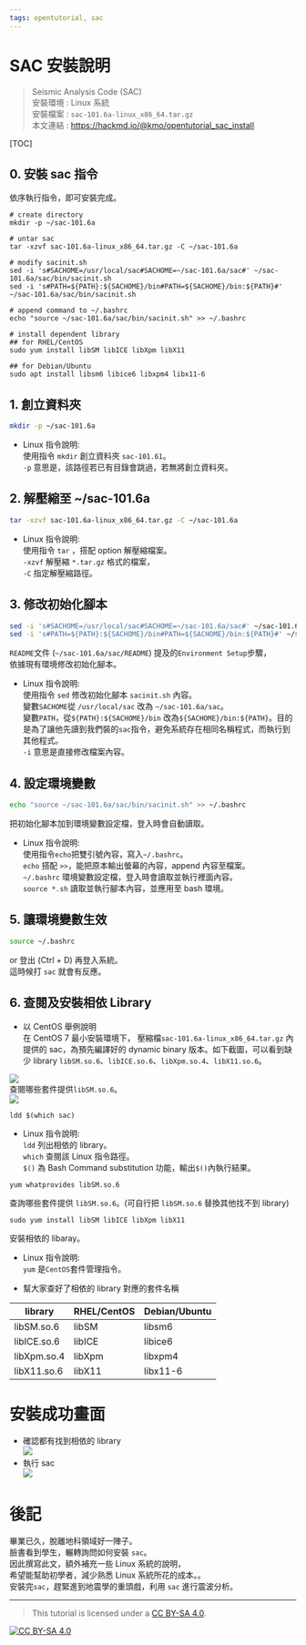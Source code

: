 ```yaml
---
tags: opentutorial, sac
---
```



# SAC 安裝說明  
>  Seismic Analysis Code (SAC)  
>  安裝環境 :  Linux 系統  
>  安裝檔案 : `sac-101.6a-linux_x86_64.tar.gz`  
>  本文連結 : https://hackmd.io/@kmo/opentutorial_sac_install

[TOC]

## 0. 安裝 sac 指令  
依序執行指令，即可安裝完成。  
```bash=
# create directory
mkdir -p ~/sac-101.6a

# untar sac
tar -xzvf sac-101.6a-linux_x86_64.tar.gz -C ~/sac-101.6a

# modify sacinit.sh
sed -i 's#SACHOME=/usr/local/sac#SACHOME=~/sac-101.6a/sac#' ~/sac-101.6a/sac/bin/sacinit.sh
sed -i 's#PATH=${PATH}:${SACHOME}/bin#PATH=${SACHOME}/bin:${PATH}#' ~/sac-101.6a/sac/bin/sacinit.sh

# append command to ~/.bashrc
echo "source ~/sac-101.6a/sac/bin/sacinit.sh" >> ~/.bashrc

# install dependent library 
## for RHEL/CentOS
sudo yum install libSM libICE libXpm libX11

## for Debian/Ubuntu
sudo apt install libsm6 libice6 libxpm4 libx11-6 
```


## 1. 創立資料夾
```bash
mkdir -p ~/sac-101.6a
```  
- Linux 指令說明:  
使用指令 `mkdir` 創立資料夾 `sac-101.61`。  
`-p` 意思是，該路徑若已有目錄會跳過，若無將創立資料夾。  

## 2. 解壓縮至 ~/sac-101.6a
```bash
tar -xzvf sac-101.6a-linux_x86_64.tar.gz -C ~/sac-101.6a  
```
- Linux 指令說明:  
使用指令 `tar` ，搭配 option 解壓縮檔案。  
`-xzvf` 解壓縮 `*.tar.gz` 格式的檔案，  
`-C` 指定解壓縮路徑。

## 3. 修改初始化腳本

```bash
sed -i 's#SACHOME=/usr/local/sac#SACHOME=~/sac-101.6a/sac#' ~/sac-101.6a/sac/bin/sacinit.sh  
sed -i 's#PATH=${PATH}:${SACHOME}/bin#PATH=${SACHOME}/bin:${PATH}#' ~/sac-101.6a/sac/bin/sacinit.sh
```
`README`文件 (`~/sac-101.6a/sac/README`) 提及的`Environment Setup`步驟，  
依據現有環境修改初始化腳本。  

- Linux 指令說明:  
使用指令 `sed` 修改初始化腳本 `sacinit.sh` 內容。  
變數`SACHOME`從 `/usr/local/sac` 改為 `~/sac-101.6a/sac`。  
變數`PATH`，從`${PATH}:${SACHOME}/bin` 改為`${SACHOME}/bin:${PATH}`。目的是為了讓他先讀到我們裝的`sac`指令，避免系統存在相同名稱程式，而執行到其他程式。  
`-i` 意思是直接修改檔案內容。  

## 4. 設定環境變數
```bash
echo "source ~/sac-101.6a/sac/bin/sacinit.sh" >> ~/.bashrc
```  
把初始化腳本加到環境變數設定檔，登入時會自動讀取。  

- Linux 指令說明:  
使用指令`echo`把雙引號內容，寫入`~/.bashrc`。  
`echo` 搭配 `>>`，能把原本輸出螢幕的內容，append 內容至檔案。  
`~/.bashrc` 環境變數設定檔，登入時會讀取並執行裡面內容。  
`source *.sh` 讀取並執行腳本內容，並應用至 bash 環境。

## 5. 讓環境變數生效
```bash
source ~/.bashrc
```
or 登出 (Ctrl + D) 再登入系統。  
這時候打 `sac` 就會有反應。  

## 6. 查閱及安裝相依 Library 
- 以 CentOS 舉例說明  
在 CentOS 7 最小安裝環境下，
壓縮檔`sac-101.6a-linux_x86_64.tar.gz` 內提供的 sac，為預先編譯好的 dynamic binary 版本。如下截圖，可以看到缺少 library `libSM.so.6`、`libICE.so.6`、`libXpm.so.4`、`libX11.so.6`。  

![](https://i.imgur.com/FTLGY8t.png)  
查閱哪些套件提供`libSM.so.6`。  
![](https://i.imgur.com/v1Yc8oH.png)  
```bash=1
ldd $(which sac)
```  

- Linux 指令說明:  
`ldd` 列出相依的 library。  
`which` 查閱該 Linux 指令路徑。  
`$()` 為 Bash Command substitution 功能，輸出`$()`內執行結果。  

```bash=2
yum whatprovides libSM.so.6
```  

查詢哪些套件提供 `libSM.so.6`。(可自行把 `libSM.so.6` 替換其他找不到 library)  
```bash=3
sudo yum install libSM libICE libXpm libX11
```
安裝相依的 libaray。  
- Linux 指令說明:  
`yum` 是`CentOS`套件管理指令。  


- 幫大家查好了相依的 library 對應的套件名稱  

| library     | RHEL/CentOS | Debian/Ubuntu |
| ----------- | ----------- | ------------- |
| libSM.so.6  | libSM       | libsm6        |
| libICE.so.6 | libICE      | libice6       |
| libXpm.so.4 | libXpm      | libxpm4       |
| libX11.so.6 | libX11      | libx11-6      |



# 安裝成功畫面  
- 確認都有找到相依的 library  
![](https://i.imgur.com/RHVLolU.png)  
- 執行 sac  
![](https://i.imgur.com/oYPMgXC.png)

# 後記  
畢業已久，脫離地科領域好一陣子。  
臉書看到學生，輾轉詢問如何安裝 `sac`。  
因此撰寫此文，額外補充一些 Linux 系統的說明，  
希望能幫助初學者，減少熟悉 Linux 系統所花的成本。。  
安裝完`sac`，趕緊進到地震學的重頭戲，利用 `sac` 進行震波分析。  

---
>   This tutorial is licensed under a [CC BY-SA 4.0][cc-by-sa].

[![CC BY-SA 4.0][cc-by-sa-image]][cc-by-sa]  

[cc-by-sa]: http://creativecommons.org/licenses/by-sa/4.0/ 
[cc-by-sa-image]: https://licensebuttons.net/l/by-sa/4.0/88x31.png  

